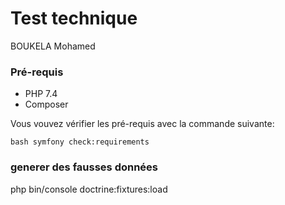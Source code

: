 # Test technique
BOUKELA Mohamed

### Pré-requis
* PHP 7.4
* Composer

Vous vouvez vérifier les pré-requis avec la commande suivante:

``bash
symfony check:requirements
``

### generer des fausses données 

php bin/console doctrine:fixtures:load

